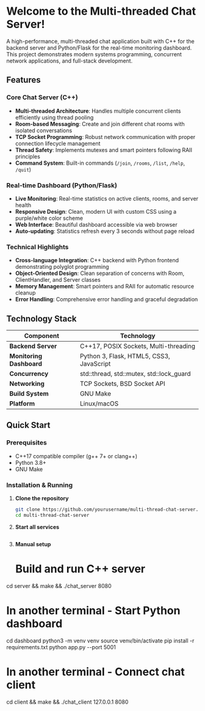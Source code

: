 # Welcome to the Multi-threaded Chat Server!
A high-performance, multi-threaded chat application built with C++ for the backend server and Python/Flask for the real-time monitoring dashboard. This project demonstrates modern systems programming, concurrent network applications, and full-stack development.
## Features

### Core Chat Server (C++)
- **Multi-threaded Architecture**: Handles multiple concurrent clients efficiently using thread pooling
- **Room-based Messaging**: Create and join different chat rooms with isolated conversations
- **TCP Socket Programming**: Robust network communication with proper connection lifecycle management
- **Thread Safety**: Implements mutexes and smart pointers following RAII principles
- **Command System**: Built-in commands (`/join`, `/rooms`, `/list`, `/help`, `/quit`)

### Real-time Dashboard (Python/Flask)
- **Live Monitoring**: Real-time statistics on active clients, rooms, and server health
- **Responsive Design**: Clean, modern UI with custom CSS using a purple/white color scheme
- **Web Interface**: Beautiful dashboard accessible via web browser
- **Auto-updating**: Statistics refresh every 3 seconds without page reload

### Technical Highlights
- **Cross-language Integration**: C++ backend with Python frontend demonstrating polyglot programming
- **Object-Oriented Design**: Clean separation of concerns with Room, ClientHandler, and Server classes
- **Memory Management**: Smart pointers and RAII for automatic resource cleanup
- **Error Handling**: Comprehensive error handling and graceful degradation

## Technology Stack

| Component | Technology |
|-----------|------------|
| **Backend Server** | C++17, POSIX Sockets, Multi-threading |
| **Monitoring Dashboard** | Python 3, Flask, HTML5, CSS3, JavaScript |
| **Concurrency** | std::thread, std::mutex, std::lock_guard |
| **Networking** | TCP Sockets, BSD Socket API |
| **Build System** | GNU Make |
| **Platform** | Linux/macOS |


## Quick Start

### Prerequisites
- C++17 compatible compiler (g++ 7+ or clang++)
- Python 3.8+
- GNU Make

### Installation & Running

1. **Clone the repository**
   ```bash
   git clone https://github.com/yourusername/multi-thread-chat-server.git
   cd multi-thread-chat-server

2. **Start all services**
   ```bash ./scripts/start_all.sh

3. **Manual setup**
   # Build and run C++ server
  cd server && make && ./chat_server 8080

  # In another terminal - Start Python dashboard
  cd dashboard
  python3 -m venv venv
  source venv/bin/activate
  pip install -r requirements.txt
  python app.py --port 5001
  
  # In another terminal - Connect chat client
  cd client && make && ./chat_client 127.0.0.1 8080
